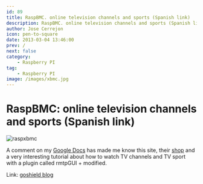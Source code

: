 ```yaml
---
id: 89
title: RaspBMC. online television channels and sports (Spanish link)
description: RaspBMC. online television channels and sports (Spanish link)
author: Jose Cerrejon
icon: pen-to-square
date: 2013-03-04 13:46:00
prev: /
next: false
category:
    - Raspberry PI
tag:
    - Raspberry PI
image: /images/xbmc.jpg
---
```


# RaspBMC: online television channels and sports (Spanish link)

![raspxbmc](/images/xbmc.jpg)

A comment on my [Google Docs](https://goo.gl/Iwhbq) has made me know this site, their [shop](https://www.goshield.es/es/39-raspberry-pi) and a very interesting tutorial about how to watch TV channels and TV sport with a plugin called rmtpGUI + modified.

Link: [goshield blog](https://blog.goshield.es/2013/02/raspmbc-canales-de-television-online-y.html)
